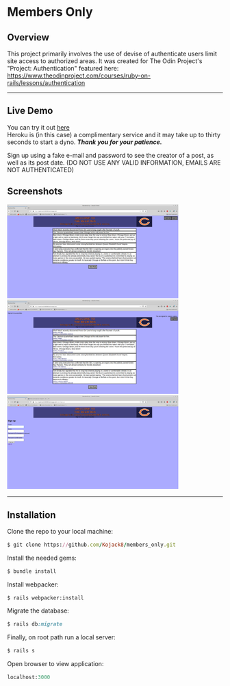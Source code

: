 # Members Only

## Overview

This project primarily involves the use of devise of authenticate users limit site access to authorized areas.
It was created for The Odin Project's "Project: Authentication" featured here: https://www.theodinproject.com/courses/ruby-on-rails/lessons/authentication
***
## Live Demo

You can try it out [here](https://quiet-earth-82098.herokuapp.com/)  
Heroku is (in this case) a complimentary service and it may take up to thirty seconds to start a dyno. 
___Thank you for your patience.___

Sign up using a fake e-mail and password to see the creator of a post, as well as its post date.
(DO NOT USE ANY VALID INFORMATION, EMAILS ARE NOT AUTHENTICATED)

## Screenshots 


<img src="./app/assets/images/members_only1.png" width="400">
<img src="./app/assets/images/members_only2.png" width="400">
<img src="./app/assets/images/members_only3.png" width="400">

***
## Installation 

Clone the repo to your local machine: 
```ruby
$ git clone https://github.com/Kojack8/members_only.git
```
Install the needed gems:
```ruby
$ bundle install
```
Install webpacker:
```
$ rails webpacker:install
```
Migrate the database:
```ruby
$ rails db:migrate
```
Finally, on root path run a local server:
```ruby
$ rails s
```
Open browser to view application:
```ruby
localhost:3000
```

